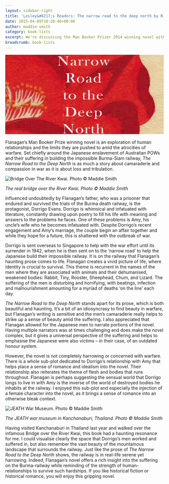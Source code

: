 ```yaml
---
layout: sidebar-right
title: 'Lesley&#8217;s Readers: The narrow road to the deep north by Richard Flanagan'
date: 2015-04-09T10:20:46+00:00
author: maddie-smith
category: book-lists
excerpt: We're discussing the Man Booker Prizer 2014 winning novel with Lesley Dolphin on BBC Radio Suffolk at 2pm on Monday 13 April.
breadcrumb: book-lists
---
```

![The narrow road to the deep north by Richard Flanagan](/images/featured/featured-the-narrow-road-to-the-deep-north.jpg)

Flanagan’s Man Booker Prize winning novel is an exploration of human relationships and the limits they are pushed to amid the atrocities of warfare. Set chiefly around the Japanese enslavement of Australian POWs and their suffering in building the impossible Burma-Siam railway, <cite>The Narrow Road to the Deep North</cite> is as much a story about camaraderie and compassion in war as it is about loss and tribulation.

<img src="http://suffolklibraries.co.uk/wp-content/uploads/2015/04/kwai.jpg" alt="Bridge Over The River Kwai. Photo © Maddie Smith" width="740" height="370" />

*The real bridge over the River Kwai. Photo © Maddie Smith*

Influenced undoubtedly by Flanagan’s father, who was a prisoner that endured and survived the trials of the Burma death railway, is the protagonist, Dorrigo Evans. Dorrigo is whimsical and infatuated with literature, constantly drawing upon poetry to fill his life with meaning and answers to the problems he faces. One of these problems is Amy, his uncle’s wife who he becomes infatuated with. Despite Dorrigo’s recent engagement and Amy’s marriage, the couple begin an affair together and while they hope for a future, this is shattered with the outbreak of war.

Dorrigo is sent overseas to Singapore to help with the war effort until its surrender in 1942, when he is then sent on to the ‘narrow road’ to help the Japanese build their impossible railway. It is on the railway that Flanagan’s haunting prose comes to life. Flanagan creates a vivid picture of life, where identity is crucial to survival. This theme is recurrent in the names of the men where they are associated with animals and their dehumanised, weakened bodies: Rabbit, Tiny, Rooster, Sheephead, Chum, and Lizard. The suffering of the men is disturbing and horrifying, with beatings, infection and malnourishment amounting for a myriad of deaths ‘on the line’ each day.

<cite>The Narrow Road to the Deep North</cite> stands apart for its prose, which is both beautiful and haunting. It’s a bit of an idiosyncrasy to find beauty in warfare, but Flanagan’s writing is sensitive and the men’s camaraderie really helps to strike up a sense of beauty amid the suffering. I also appreciated that Flanagan allowed for the Japanese men to narrate portions of the novel. Having multiple narrators was at times challenging and does make the novel complex, but it gives a universal perspective of the suffering and helps to emphasise the Japanese were also victims – in their case, of an outdated honour system.

However, the novel is not completely harrowing or concerned with warfare. There is a whole sub-plot dedicated to Dorrigo’s relationship with Amy that helps place a sense of romance and idealism into the novel. Their relationship also reiterates the theme of flesh and bodies that runs throughout. Flanagan is perhaps suggesting the sensual world that Dorrigo longs to live in with Amy is the inverse of the world of destroyed bodies he inhabits at the railway. I enjoyed this sub-plot and especially the injection of a female character into the novel, as it brings a sense of romance into an otherwise bleak context.

<img src="http://suffolklibraries.co.uk/wp-content/uploads/2015/04/jeath.jpg" alt="JEATH War Museum. Photo © Maddie Smith" width="740" height="370" />

*The JEATH war museum in Kanchanaburi, Thailand. Photo © Maddie Smith*

Having visited Kanchanaburi in Thailand last year and walked over the infamous Bridge over the River Kwai, this book had a haunting resonance for me. I could visualise clearly the space that Dorrigo’s men worked and suffered in, but also remember the vast beauty of the mountainous landscape that surrounds the railway. Just like the prose of <cite>The Narrow Road to the Deep North</cite> shows, the railway is in real-life serene yet harrowing. Indeed, Flanagan’s novel offers a rich insight into the suffering on the Burma-railway while reminding of the strength of human-relationships to survive such hardships. If you like historical fiction or historical romance, you will enjoy this gripping novel.
